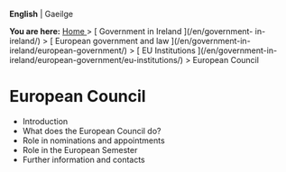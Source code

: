 **English** |  Gaeilge 

**You are here:** [ Home ](/en/) > [ Government in Ireland ](/en/government-
in-ireland/) > [ European government and law ](/en/government-in-
ireland/european-government/) > [ EU Institutions ](/en/government-in-
ireland/european-government/eu-institutions/) > European Council

#  European Council

  * Introduction 
  * What does the European Council do? 
  * Role in nominations and appointments 
  * Role in the European Semester 
  * Further information and contacts 

